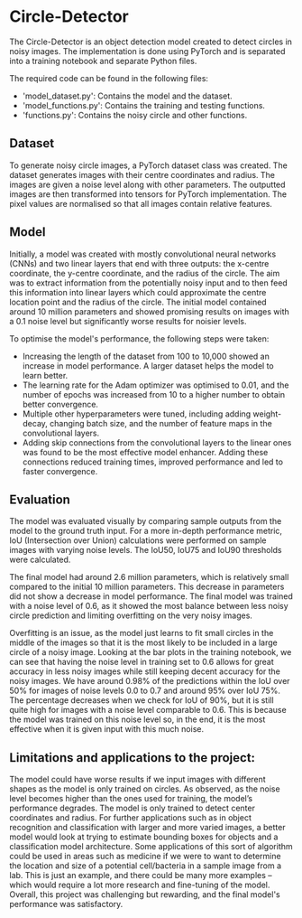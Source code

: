 # Circle-Detector
The Circle-Detector is an object detection model created to detect circles in noisy images. The implementation is done using PyTorch and is separated into a training notebook and separate Python files.

The required code can be found in the following files:

- 'model_dataset.py': Contains the model and the dataset.
- 'model_functions.py': Contains the training and testing functions.
- 'functions.py': Contains the noisy circle and other functions.

## Dataset
To generate noisy circle images, a PyTorch dataset class was created. The dataset generates images with their centre coordinates and radius. The images are given a noise level along with other parameters. The outputted images are then transformed into tensors for PyTorch implementation. The pixel values are normalised so that all images contain relative features.

## Model
Initially, a model was created with mostly convolutional neural networks (CNNs) and two linear layers that end with three outputs: the x-centre coordinate, the y-centre coordinate, and the radius of the circle. The aim was to extract information from the potentially noisy input and to then feed this information into linear layers which could approximate the centre location point and the radius of the circle. The initial model contained around 10 million parameters and showed promising results on images with a 0.1 noise level but significantly worse results for noisier levels.

To optimise the model's performance, the following steps were taken:

- Increasing the length of the dataset from 100 to 10,000 showed an increase in model performance. A larger dataset helps the model to learn better.
- The learning rate for the Adam optimizer was optimised to 0.01, and the number of epochs was increased from 10 to a higher number to obtain better convergence.
- Multiple other hyperparameters were tuned, including adding weight-decay, changing batch size, and the number of feature maps in the convolutional layers.
- Adding skip connections from the convolutional layers to the linear ones was found to be the most effective model enhancer. Adding these connections reduced training times, improved performance and led to faster convergence.


## Evaluation
The model was evaluated visually by comparing sample outputs from the model to the ground truth input. For a more in-depth performance metric, IoU (Intersection over Union) calculations were performed on sample images with varying noise levels. The IoU50, IoU75 and IoU90 thresholds were calculated.

The final model had around 2.6 million parameters, which is relatively small compared to the initial 10 million parameters. This decrease in parameters did not show a decrease in model performance. The final model was trained with a noise level of 0.6, as it showed the most balance between less noisy circle prediction and limiting overfitting on the very noisy images.

Overfitting is an issue, as the model just learns to fit small circles in the middle of the images so that it is the most likely to be included in a large circle of a noisy image. Looking at the bar plots in the training notebook, we can see that having the noise level in training set to 0.6 allows for great accuracy in less noisy images while still keeping decent accuracy for the noisy images. We have around 0.98% of the predictions within the IoU over 50% for images of noise levels 0.0 to 0.7 and around 95% over IoU 75%. The percentage decreases when we check for IoU of 90%, but it is still quite high for images with a noise level comparable to 0.6. This is because the model was trained on this noise level so, in the end, it is the most effective when it is given input with this much noise.

## Limitations and applications to the project:

The model could have worse results if we input images with different shapes as the model is only trained on circles.
As observed, as the noise level becomes higher than the ones used for training, the model’s performance degrades.
The model is only trained to detect center coordinates and radius. For further applications such as in object recognition and classification with larger and more varied images, a better model would look at trying to estimate bounding boxes for objects and a classification model architecture.
Some applications of this sort of algorithm could be used in areas such as medicine if we were to want to determine the location and size of a potential cell/bacteria in a sample image from a lab. This is just an example, and there could be many more examples – which would require a lot more research and fine-tuning of the model.
Overall, this project was challenging but rewarding, and the final model's performance was satisfactory.
